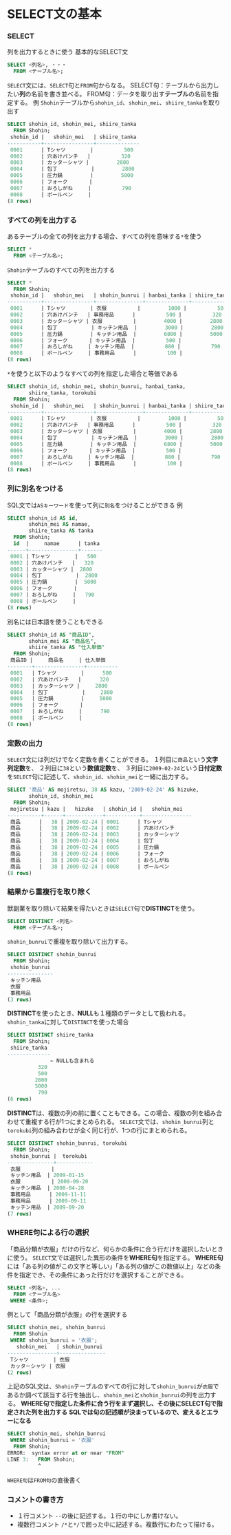 # SELECT文の基本
### SELECT
列を出力するときに使う
基本的なSELECT文
```sql
SELECT <列名>, ・・・
  FROM <テーブル名>;
```
`SELECT`文には、`SELECT`句と`FROM`句からなる。
SELECT句：テーブルから出力したい**列**の名前を書き並べる。
FROM句：データを取り出す**テーブル**の名前を指定する。
例
`Shohin`テーブルから`shohin_id`、`shohin_mei`、`shiire_tanka`を取り出す
```sql
SELECT shohin_id, shohin_mei, shiire_tanka
  FROM Shohin;
 shohin_id |   shohin_mei   | shiire_tanka 
-----------+----------------+--------------
 0001      | Tシャツ        |          500
 0002      | 穴あけパンチ   |          320
 0003      | カッターシャツ |         2800
 0004      | 包丁           |         2800
 0005      | 圧力鍋         |         5000
 0006      | フォーク       |             
 0007      | おろしがね     |          790
 0008      | ボールペン     |             
(8 rows)
```

### すべての列を出力する
あるテーブルの全ての列を出力する場合、すべての列を意味する`*`を使う
```sql
SELECT *
  FROM <テーブル名>;
```
`Shohin`テーブルのすべての列を出力する
```sql
SELECT *
  FROM Shohin;
 shohin_id |   shohin_mei   | shohin_bunrui | hanbai_tanka | shiire_tanka |  torokubi  
-----------+----------------+---------------+--------------+--------------+------------
 0001      | Tシャツ        | 衣服          |         1000 |          500 | 2009-09-20
 0002      | 穴あけパンチ   | 事務用品      |          500 |          320 | 2009-09-11
 0003      | カッターシャツ | 衣服          |         4000 |         2800 | 
 0004      | 包丁           | キッチン用品  |         3000 |         2800 | 2009-09-20
 0005      | 圧力鍋         | キッチン用品  |         6800 |         5000 | 2009-01-15
 0006      | フォーク       | キッチン用品  |          500 |              | 2009-09-20
 0007      | おろしがね     | キッチン用品  |          880 |          790 | 2008-04-28
 0008      | ボールペン     | 事務用品      |          100 |              | 2009-11-11
(8 rows)
```
`*`を使うと以下のようなすべての列を指定した場合と等価である
```sql
SELECT shohin_id, shohin_mei, shohin_bunrui, hanbai_tanka,
       shiire_tanka, torokubi
  FROM Shohin;
 shohin_id |   shohin_mei   | shohin_bunrui | hanbai_tanka | shiire_tanka |  torokubi  
-----------+----------------+---------------+--------------+--------------+------------
 0001      | Tシャツ        | 衣服          |         1000 |          500 | 2009-09-20
 0002      | 穴あけパンチ   | 事務用品      |          500 |          320 | 2009-09-11
 0003      | カッターシャツ | 衣服          |         4000 |         2800 | 
 0004      | 包丁           | キッチン用品  |         3000 |         2800 | 2009-09-20
 0005      | 圧力鍋         | キッチン用品  |         6800 |         5000 | 2009-01-15
 0006      | フォーク       | キッチン用品  |          500 |              | 2009-09-20
 0007      | おろしがね     | キッチン用品  |          880 |          790 | 2008-04-28
 0008      | ボールペン     | 事務用品      |          100 |              | 2009-11-11
(8 rows)
```

### 列に別名をつける
SQL文では`ASキーワード`を使って列に`別名`をつけることができる
例
```sql
SELECT shohin_id AS id,
       shohin_mei AS namae,
       shiire_tanka AS tanka
  FROM Shohin;
  id  |     namae      | tanka 
------+----------------+-------
 0001 | Tシャツ        |   500
 0002 | 穴あけパンチ   |   320
 0003 | カッターシャツ |  2800
 0004 | 包丁           |  2800
 0005 | 圧力鍋         |  5000
 0006 | フォーク       |      
 0007 | おろしがね     |   790
 0008 | ボールペン     |      
(8 rows)
```
別名には日本語を使うこともできる
```sql
SELECT shohin_id AS "商品ID",
       shohin_mei AS "商品名",
       shiire_tanka AS "仕入単価"
  FROM Shohin;
 商品ID |     商品名     | 仕入単価 
--------+----------------+----------
 0001   | Tシャツ        |      500
 0002   | 穴あけパンチ   |      320
 0003   | カッターシャツ |     2800
 0004   | 包丁           |     2800
 0005   | 圧力鍋         |     5000
 0006   | フォーク       |         
 0007   | おろしがね     |      790
 0008   | ボールペン     |         
(8 rows)
```

### 定数の出力
`SELECT`文には列だけでなく定数を書くことができる。
１列目に`商品`という**文字列定数**を、
２列目に`38`という**数値定数**を、
３列目に`2009-02-24`という**日付定数**を`SELECT`句に記述して、`shohin_id`、`shohin_mei`と一緒に出力する。
```sql
SELECT '商品' AS mojiretsu, 38 AS kazu, '2009-02-24' AS hizuke,
       shohin_id, shohin_mei
  FROM Shohin;
 mojiretsu | kazu |   hizuke   | shohin_id |   shohin_mei   
-----------+------+------------+-----------+----------------
 商品      |   38 | 2009-02-24 | 0001      | Tシャツ
 商品      |   38 | 2009-02-24 | 0002      | 穴あけパンチ
 商品      |   38 | 2009-02-24 | 0003      | カッターシャツ
 商品      |   38 | 2009-02-24 | 0004      | 包丁
 商品      |   38 | 2009-02-24 | 0005      | 圧力鍋
 商品      |   38 | 2009-02-24 | 0006      | フォーク
 商品      |   38 | 2009-02-24 | 0007      | おろしがね
 商品      |   38 | 2009-02-24 | 0008      | ボールペン
(8 rows)
```

### 結果から重複行を取り除く
獣副業を取り除いて結果を得たいときは`SELECT`句で**DISTINCT**を使う。
```sql
SELECT DISTINCT <列名>
  FROM <テーブル名>;
```
`shohin_bunrui`で重複を取り除いて出力する。
```sql
SELECT DISTINCT shohin_bunrui
  FROM Shohin;
 shohin_bunrui 
---------------
 キッチン用品
 衣服
 事務用品
(3 rows)
```
**DISTINCT**を使ったとき、**NULL**も１種類のデータとして扱われる。
`shohin_tanka`に対して`DISTINCT`を使った場合
```sql
SELECT DISTINCT shiire_tanka
  FROM Shohin;
 shiire_tanka 
--------------
              ← NULLも含まれる
          320
          500
         2800
         5000
          790
(6 rows)
```
**DISTINCT**は、複数の列の前に置くこともできる。この場合、複数の列を組み合わせて重複する行が1つにまとめられる。
`SELECT`文では、`shohin_bunrui`列と`torokubi`列の組み合わせが全く同じ行が、1つの行にまとめられる。
```sql
SELECT DISTINCT shohin_bunrui, torokubi
  FROM Shohin;
 shohin_bunrui |  torokubi  
---------------+------------
 衣服          | 
 キッチン用品  | 2009-01-15
 衣服          | 2009-09-20
 キッチン用品  | 2008-04-28
 事務用品      | 2009-11-11
 事務用品      | 2009-09-11
 キッチン用品  | 2009-09-20
(7 rows)
```

### WHERE句による行の選択
「商品分類が衣服」だけの行など、何らかの条件に合う行だけを選択したいときに使う。
`SELECT`文では選択した異形の条件を**WHERE句**を指定する。
**WHERE句**には「ある列の値がこの文字と等しい」「ある列の値がこの数値以上」などの条件を指定でき、その条件にあった行だけを選択することができる。
```sql
SELECT <列名>, ...
  FROM <テーブル名>
 WHERE <条件>;
```
例として「商品分類が衣服」の行を選択する
```sql
SELECT shohin_mei, shohin_bunrui
  FROM Shohin
 WHERE shohin_bunrui = '衣服';
   shohin_mei   | shohin_bunrui 
----------------+---------------
 Tシャツ        | 衣服
 カッターシャツ | 衣服
(2 rows)
```
上記のSQL文は、`Shohin`テーブルのすべての行に対して`shohin_bunrui`が`衣服`であるか調べて該当する行を抽出し、`shohin_mei`と`shohin_bunrui`の列を出力する。
**WHERE句で指定した条件に合う行をまず選択し、その後にSELECT句で指定された列を出力する**
**SQLでは句の記述順が決まっているので、変えるとエラーになる**
```sql
SELECT shohin_mei, shohin_bunrui
 WHERE shohin_bunrui = '衣服'
  FROM Shohin;
ERROR:  syntax error at or near "FROM"
LINE 3:   FROM Shohin;
          ^
```
`WHERE句`は`FROM句`の直後書く

### コメントの書き方
- １行コメント
`--`の後に記述する。１行の中にしか書けない。
- 複数行コメント
`/*`と`*/`で囲った中に記述する。複数行にわたって描ける。

